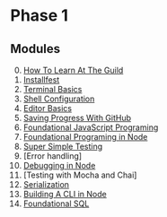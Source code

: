 # Phase 1

## Modules

0. [How To Learn At The Guild](../modules/How-To-Learn-At-The-Guild)
0. [Installfest](../modules/Installfest)
0. [Terminal Basics](../modules/Terminal-Basics)
0. [Shell Configuration](../modules/Shell-Configuration)
0. [Editor Basics](../modules/Editor-Basics)
0. [Saving Progress With GitHub](../modules/Saving-Progress-With-GitHub)
0. [Foundational JavaScript Programing](../modules/Foundational-JavaScript-Programing)
0. [Foundational Programing in Node](../modules/Foundational-Programing-in-Node)
0. [Super Simple Testing](../modules/Super-Simple-Testing)
0. [Error handling]
0. [Debugging in Node](../modules/Debugging-in-Node)
0. [Testing with Mocha and Chai]
0. [Serialization](../modules/Serialization)
0. [Building A CLI in Node](../modules/Building-A-CLI-in-Node)
0. [Foundational SQL](../modules/Foundational-SQL)
